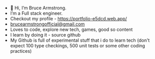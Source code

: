 - 👋 Hi, I’m Bruce Armstrong.
- I’m a Full stack engineer.
- Checkout my profile - https://portfolio-e5dcd.web.app/
- brucearmstrongofficial@gmail.com
- Loves to code, explore new tech, games, good so content
- I learn by doing it - source github
- My Github is full of experimental stuff that i do to learn tech (don't expect 100 type checkings, 500 unit tests or some other coding practices)

<!---
BruceArmstrong007/BruceArmstrong007 is a ✨ special ✨ repository because its `README.md` (this file) appears on your GitHub profile.
You can click the Preview link to take a look at your changes.
--->
